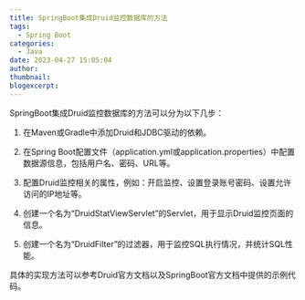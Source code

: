 ```yaml
---
title: SpringBoot集成Druid监控数据库的方法
tags:
  - Spring Boot
categories:
  - Java
date: 2023-04-27 15:05:04
author:
thumbnail:
blogexcerpt:
---
```

SpringBoot集成Druid监控数据库的方法可以分为以下几步：

1. 在Maven或Gradle中添加Druid和JDBC驱动的依赖。

2. 在Spring Boot配置文件（application.yml或application.properties）中配置数据源信息，包括用户名、密码、URL等。

3. 配置Druid监控相关的属性，例如：开启监控、设置登录账号密码、设置允许访问的IP地址等。

4. 创建一个名为“DruidStatViewServlet”的Servlet，用于显示Druid监控页面的信息。

5. 创建一个名为“DruidFilter”的过滤器，用于监控SQL执行情况，并统计SQL性能。

具体的实现方法可以参考Druid官方文档以及SpringBoot官方文档中提供的示例代码。
